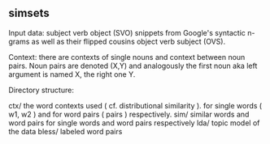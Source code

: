 
## simsets

Input data: subject verb object (SVO) snippets from Google's syntactic n-grams as well as their flipped cousins object verb subject (OVS).

Context: there are contexts of single nouns and context between noun pairs. Noun pairs are denoted (X,Y) and analogously the first noun aka left argument is named X, the right one Y.

Directory structure:

ctx/ 		the word contexts used ( cf. distributional similarity ). for single words ( w1, w2 ) 
			and for word pairs ( pairs ) respectively.
sim/ 		similar words and word pairs for single words and word pairs respectively
lda/ 		topic model of the data
bless/ 		labeled word pairs